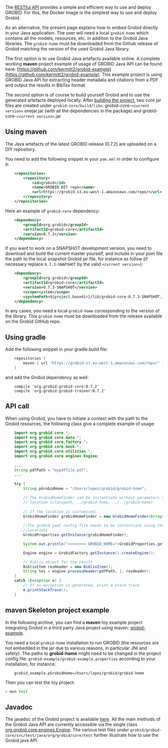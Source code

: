 The [RESTful API](Grobid-service.md) provides a simple and efficient way to use and deploy GROBID. For this, the Docker image is the simplest way to use and deploy Grobid. 

As an alternative, the present page explains how to embed Grobid directly in your Java application. The user will need a local `grobid-home` which contains all the models, resources, etc. in addition to the Grobid Java libraries. The `grobid-home` must be downloaded from the Github release of Grobid matching the version of the used Grobid Java library. 

The first option is to use Grobid Java artefacts available online. A complete working **maven** project example of usage of GROBID Java API can be found here: [https://github.com/kermitt2/grobid-example](https://github.com/kermitt2/grobid-example). 
This example project is using GROBID Java API for extracting header metadata and citations from a PDF and output the results in BibTex format.  

The second option is of course to build yourself Grobid and to use the generated artefacts deployed locally. After [building the project](Install-Grobid.md), two core jar files are created under `grobid-core/build/libs`: grobid-core-`<current version>`.onejar.jar (with all the dependencies in the package) and grobid-core-`<current version>`.jar 

## Using maven

The Java artefacts of the latest GROBID release (0.7.2) are uploaded on a DIY repository. 

You need to add the following snippet in your `pom.xml` in order to configure it:

```xml
    <repositories>
        <repository>
            <id>grobid</id>
            <name>GROBID DIY repo</name>
            <url>https://grobid.s3.eu-west-1.amazonaws.com/repo/</url>
        </repository>
    </repositories>         
```

Here an example of `grobid-core` dependency: 

```xml
	<dependency>
        <groupId>org.grobid</groupId>
        <artifactId>grobid-core</artifactId>
        <version>0.7.2</version>
    </dependency>
```

If you want to work on a SNAPSHOT development version, you need to download and build the current master yourself, and include in your pom file the path to the local snapshot Grobid jar file, for instance as follow (if necessary replace `0.7.3-SNAPSHOT` by the valid `<current version>`):

```xml
	<dependency>
	    <groupId>org.grobid</groupId>
	    <artifactId>grobid-core</artifactId>
	    <version>0.7.3-SNAPSHOT</version>
	    <scope>system</scope>
	    <systemPath>${project.basedir}/lib/grobid-core-0.7.3-SNAPSHOT.jar</systemPath>
	</dependency>
```

In any cases, you need a local `grobid-home` corresponding to the version of the library. This `grobid-home` must be downloaded from the release available on the Grobid GitHub repo.

## Using gradle

Add the following snippet in your gradle.build file: 

```groovy
    repositories { 
        maven { url "https://grobid.s3.eu-west-1.amazonaws.com/repo/" }
    }
```

and add the Grobid dependency as well: 
```
    compile 'org.grobid:grobid-core:0.7.2'
    compile 'org.grobid:grobid-trainer:0.7.2'
```

## API call

When using Grobid, you have to initiate a context with the path to the Grobid resources, the following class give a complete example of usage:

```java
    import org.grobid.core.*;
    import org.grobid.core.data.*;
    import org.grobid.core.factory.*;
    import org.grobid.core.mock.*;
    import org.grobid.core.utilities.*;
    import org.grobid.core.engines.Engine;
    
	...
    String pdfPath = "mypdffile.pdf";
    ...
	
	try {
		String pGrobidHome = "/Users/lopez/grobid/grobid-home";

	    // The GrobidHomeFinder can be instantiate without parameters to verify the grobid home in the standard
	    // location (classpath, ../grobid-home, ../../grobid-home)
	    
	    // If the location is customised: 
	    GrobidHomeFinder grobidHomeFinder = new GrobidHomeFinder(Arrays.asList(pGrobidHome));		
	    
	    //The grobid yaml config file needs to be instantiate using the correct grobidHomeFinder or it will use the default 
	    //locations
		GrobidProperties.getInstance(grobidHomeFinder);

		System.out.println(">>>>>>>> GROBID_HOME="+GrobidProperties.getGrobidHome());

		Engine engine = GrobidFactory.getInstance().createEngine();

		// Biblio object for the result
		BiblioItem resHeader = new BiblioItem();
		String tei = engine.processHeader(pdfPath, 1, resHeader);
	} 
	catch (Exception e) {
		// If an exception is generated, print a stack trace
		e.printStackTrace();
	} 
```

## maven Skeleton project example

In the following archive, you can find a __maven__ toy example project integrating Grobid in a third party Java project using maven: [grobid-example](https://github.com/kermitt2/grobid-example). 

You need a local `grobid-home` installation to run GROBID (the resources are not embedded in the jar due to various reasons, in particular JNI and safety). The paths to __grobid-home__ might need to be changed in the project config file:  `grobid-example/grobid-example.properties` according to your installation, for instance: 

		grobid_example.pGrobidHome=/Users/lopez/grobid/grobid-home

Then you can test the toy project:
```bash
> mvn test
```

## Javadoc

The javadoc of the Grobid project is available [here](https://grobid.github.io). All the main methods of the Grobid Java API are currently accessible via the single class [org.grobid.core.engines.Engine](https://grobid.github.io/grobid-core/org/grobid/core/engines/Engine.html). The various test files under `grobid/grobid-core/src/test/java/org/grobid/core/test` further illustrate how to use the Grobid java API.
